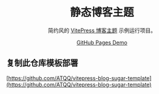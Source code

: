 <h1 align="center"> 静态博客主题 </h1>

<p align="center">
简约风的 <a href="https://theme.sugarat.top"  target="_blank"target="_blank">VitePress 博客主题</a> 示例运行项目。
</p>

<p align="center">
    <a href="https://atqq.github.io/vitepress-blog-sugar-template/" target="_blank">GitHub Pages Demo</a>
</p>

## 复制此仓库模板部署

[https://github.com/ATQQ/vitepress-blog-sugar-template](https://github.com/ATQQ/vitepress-blog-sugar-template)
